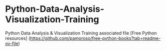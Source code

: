 # Python-Data-Analysis-Visualization-Training
Python Data Analysis &amp; Visualization Training associated file
[Free Python resources] (https://github.com/pamoroso/free-python-books?tab=readme-ov-file)

